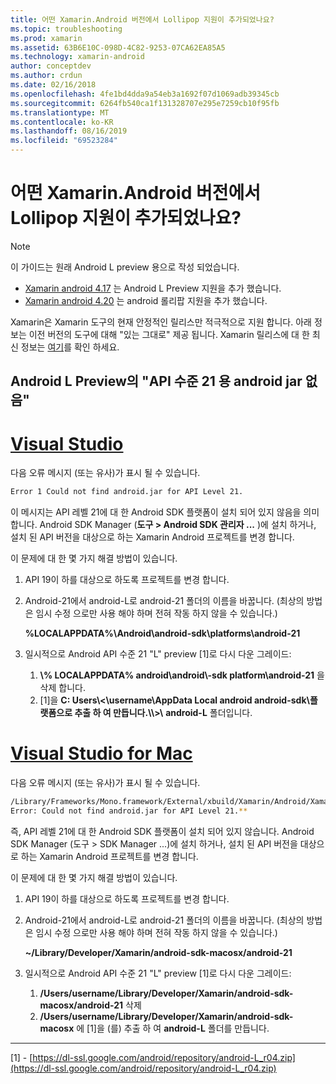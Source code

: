 ```yaml
---
title: 어떤 Xamarin.Android 버전에서 Lollipop 지원이 추가되었나요?
ms.topic: troubleshooting
ms.prod: xamarin
ms.assetid: 63B6E10C-098D-4C82-9253-07CA62EA85A5
ms.technology: xamarin-android
author: conceptdev
ms.author: crdun
ms.date: 02/16/2018
ms.openlocfilehash: 4fe1bd4dda9a54eb3a1692f07d1069adb39345cb
ms.sourcegitcommit: 6264fb540ca1f131328707e295e7259cb10f95fb
ms.translationtype: MT
ms.contentlocale: ko-KR
ms.lasthandoff: 08/16/2019
ms.locfileid: "69523284"
---
```

# <a name="what-version-of-xamarinandroid-added-lollipop-support"></a>어떤 Xamarin.Android 버전에서 Lollipop 지원이 추가되었나요?

> [!NOTE]
> 이 가이드는 원래 Android L preview 용으로 작성 되었습니다.

- [Xamarin android 4.17](https://github.com/xamarin/release-notes-archive/blob/master/release-notes/android/xamarin.android_4/xamarin.android_4.17/index.md) 는 Android L Preview 지원을 추가 했습니다.
- [Xamarin android 4.20](https://github.com/xamarin/release-notes-archive/blob/master/release-notes/android/xamarin.android_4/xamarin.android_4.20/index.md) 는 android 롤리팝 지원을 추가 했습니다.

Xamarin은 Xamarin 도구의 현재 안정적인 릴리스만 적극적으로 지원 합니다. 아래 정보는 이전 버전의 도구에 대해 "있는 그대로" 제공 됩니다. Xamarin 릴리스에 대 한 최신 정보는 [여기](http://releases.xamarin.com/)를 확인 하세요.

## <a name="missing-androidjar-for-api-level-21-in-android-l-preview"></a>Android L Preview의 "API 수준 21 용 android jar 없음"

# <a name="visual-studiotabwindows"></a>[Visual Studio](#tab/windows)

다음 오류 메시지 (또는 유사)가 표시 될 수 있습니다.

```cmd
Error 1 Could not find android.jar for API Level 21.
```

이 메시지는 API 레벨 21에 대 한 Android SDK 플랫폼이 설치 되어 있지 않음을 의미 합니다. Android SDK Manager (**도구 > Android SDK 관리자 ...** )에 설치 하거나, 설치 된 API 버전을 대상으로 하는 Xamarin Android 프로젝트를 변경 합니다.

이 문제에 대 한 몇 가지 해결 방법이 있습니다.

1. API 19이 하를 대상으로 하도록 프로젝트를 변경 합니다.

2. Android-21에서 android-L로 android-21 폴더의 이름을 바꿉니다. (최상의 방법은 임시 수정 으로만 사용 해야 하며 전혀 작동 하지 않을 수 있습니다.)

   **%LOCALAPPDATA%\\Android\\android-sdk\\platforms\\android-21**

3. 일시적으로 Android API 수준 21 "L" preview [1]로 다시 다운 그레이드:

    1. **\\% LOCALAPPDATA% android\\android\\-sdk platform\\android-21** 을 삭제 합니다. 
    2. [1]을 **C: Users\\&lt;\\username\\AppData Local android android-sdk\\플랫폼으로 추출 하 여 만듭니다.\\\\&gt;\\** **android-L** 폴더입니다.

# <a name="visual-studio-for-mactabmacos"></a>[Visual Studio for Mac](#tab/macos)

다음 오류 메시지 (또는 유사)가 표시 될 수 있습니다.

```bash
/Library/Frameworks/Mono.framework/External/xbuild/Xamarin/Android/Xamarin.Android.Common.targets: 
Error: Could not find android.jar for API Level 21.**
```

즉, API 레벨 21에 대 한 Android SDK 플랫폼이 설치 되어 있지 않습니다. Android SDK Manager (도구 > SDK Manager ...)에 설치 하거나, 설치 된 API 버전을 대상으로 하는 Xamarin Android 프로젝트를 변경 합니다.

이 문제에 대 한 몇 가지 해결 방법이 있습니다.

1. API 19이 하를 대상으로 하도록 프로젝트를 변경 합니다.

2. Android-21에서 android-L로 android-21 폴더의 이름을 바꿉니다. (최상의 방법은 임시 수정 으로만 사용 해야 하며 전혀 작동 하지 않을 수 있습니다.)

   **~/Library/Developer/Xamarin/android-sdk-macosx/android-21**

3. 일시적으로 Android API 수준 21 "L" preview [1]로 다시 다운 그레이드:

    1. **/Users/username/Library/Developer/Xamarin/android-sdk-macosx/android-21** 삭제
    2. **/Users/username/Library/Developer/Xamarin/android-sdk-macosx** 에 [1]을 (를) 추출 하 여 **android-L** 폴더를 만듭니다.

-----


[1] - [https://dl-ssl.google.com/android/repository/android-L_r04.zip](https://dl-ssl.google.com/android/repository/android-L_r04.zip)
